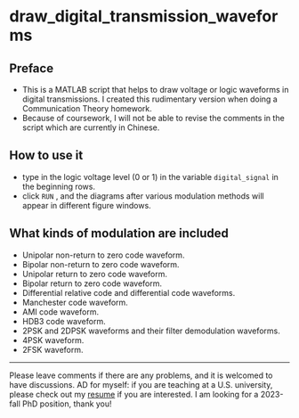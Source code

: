 # draw_digital_transmission_waveforms

## Preface
- This is a MATLAB script that helps to draw voltage or logic waveforms in digital transmissions. I created this rudimentary version when doing a Communication Theory homework.
- Because of coursework, I will not be able to revise the comments in the script which are currently in Chinese.

## How to use it
- type in the logic voltage level (0 or 1) in the variable `digital_signal` in the beginning rows.
- click `RUN` , and the diagrams after various modulation methods will appear in different figure windows.

## What kinds of modulation are included
- Unipolar non-return to zero code waveform.
- Bipolar non-return to zero code waveform.
- Unipolar return to zero code waveform.
- Bipolar return to zero code waveform.
- Differential relative code and differential code waveforms.
- Manchester code waveform.
- AMI code waveform.
- HDB3 code waveform.
- 2PSK and 2DPSK waveforms and their filter demodulation waveforms.
- 4PSK waveform.
- 2FSK waveform.

---
Please leave comments if there are any problems, and it is welcomed to have discussions.
AD for myself: if you are teaching at a U.S. university, please check out my [resume]() if you are interested. I am looking for a 2023-fall PhD position, thank you!
